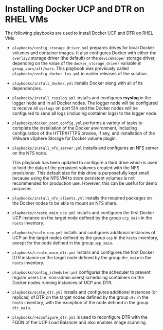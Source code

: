 # Installing Docker UCP and DTR on RHEL VMs

The following playbooks are used to install Docker UCP and DTR on RHEL VMs.

-   `playbooks/config_storage_driver.yml` prepares drives for local Docker volumes and container images. It also configures Docker with either the `overlay2` storage driver (the default) or the `devicemapper` storage driver, depending on the value of the `docker_storage_driver` variable in `group_vars/all/vars`. This playbook was previously called `playbooks/config_docker_lvs.yml` in earlier releases of the solution.
-   `playbooks/install_docker.yml` installs Docker along with all of its dependencies.
-   `playbooks/install_rsyslog.yml` installs and configures **rsyslog** in the logger node and in all Docker nodes. The logger node will be configured to receive all `syslogs` on port 514 and the Docker nodes will be configured to send all logs (including container logs) to the logger node.
-   `playbooks/docker_post_config.yml` performs a variety of tasks to complete the installation of the Docker environment, including configuration of the HTTP/HTTPS proxies, if any, and installation of the VMware vSphere Storage for Docker volume plugin.
-   `playbooks/install_nfs_server.yml` installs and configures an NFS server on the NFS node.

    This playbook has been updated to configure a third drive which is used to hold the data of the persistent volumes created with the NFS provisioner. This default size for this drive is purposefully kept small because using the NFS VM to store persistent volumes is not recommended for production use. However, this can be useful for demo purposes.

-   `playbooks/install_nfs_clients.yml` installs the required packages on the Docker nodes to be able to mount an NFS share.
-   `playbooks/create_main_ucp.yml` installs and configures the first Docker UCP instance on the target node defined by the group `ucp_main` in the `hosts` inventory.
-   `playbooks/scale_ucp.yml` installs and configures additional instances of UCP on the target nodes defined by the group `ucp` in the `hosts` inventory, except for the node defined in the group `ucp_main`.
-   `playbooks/create_main_dtr.yml` installs and configures the first Docker DTR instance on the target node defined by the group `dtr_main` in the `hosts` inventory.
-   `playbooks/config_scheduler.yml` configures the scheduler to prevent regular users (i.e. non-admin users) scheduling containers on the Docker nodes running instances of UCP and DTR.
-   `playbooks/scale_dtr.yml` installs and configures additional instances (or replicas) of DTR on the target nodes defined by the group `dtr` in the `hosts` inventory, with the exception of the node defined in the group `dtr_main`.
-   `playbooks/reconfigure_dtr.yml` is used to reconfigure DTR with the FQDN of the UCP Load Balancer and also enables image scanning.